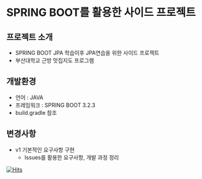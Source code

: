 # SPRING BOOT를 활용한 사이드 프로젝트

## 프로젝트 소개
- SPRING BOOT JPA 학습이후 JPA연습을 위한 사이드 프로젝트
- 부산대학교 근방 맛집지도 프로그램

## 개발환경
- 언어 : JAVA
- 프레임워크 : SPRING BOOT 3.2.3
- build.gradle 참조

## 변경사항
- v1 기본적인 요구사항 구현
    - Issues를 활용한 요구사항, 개발 과정 정리
  
[![Hits](https://hits.seeyoufarm.com/api/count/incr/badge.svg?url=https%3A%2F%2Fgithub.com%2Fddglackrp%2Fpnurestaurant&count_bg=%2379C83D&title_bg=%23555555&icon=&icon_color=%23E7E7E7&title=hits&edge_flat=false)](https://hits.seeyoufarm.com)
